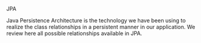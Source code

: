 JPA

Java Persistence Architecture is the technology we have been using to realize the class relationships in a persistent manner in our application. We review here all possible relationships available in JPA.